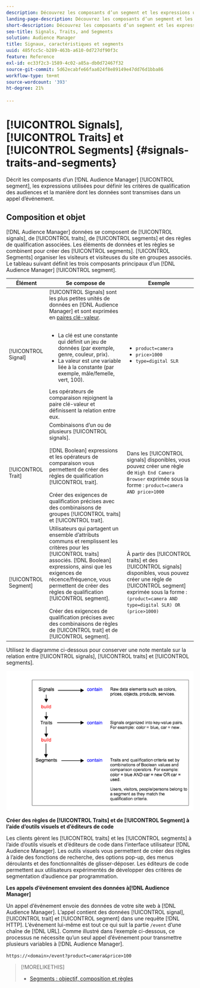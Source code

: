 ```yaml
---
description: Découvrez les composants d’un segment et les expressions utilisées pour définir les critères de qualification des audiences. Trouvez également des informations sur la manière dont les données sont transmises.
landing-page-description: Découvrez les composants d’un segment et les expressions utilisées pour définir les critères de qualification des audiences. Trouvez également des informations sur la manière dont les données sont transmises.
short-description: Découvrez les composants d’un segment et les expressions utilisées pour définir les critères de qualification des audiences. Trouvez également des informations sur la manière dont les données sont transmises.
seo-title: Signals, Traits, and Segments
solution: Audience Manager
title: Signaux, caractéristiques et segments
uuid: 485fcc5c-b289-463b-a610-0d727df90f3c
feature: Reference
exl-id: ec33f2c3-1589-4c02-a85a-db0d72467f32
source-git-commit: 5d62ecabfe66faa024f8e89149e47dd76d1bba86
workflow-type: tm+mt
source-wordcount: '393'
ht-degree: 21%

---
```


# [!UICONTROL Signals], [!UICONTROL Traits] et [!UICONTROL Segments] {#signals-traits-and-segments}

Décrit les composants d’un [!DNL Audience Manager] [!UICONTROL segment], les expressions utilisées pour définir les critères de qualification des audiences et la manière dont les données sont transmises dans un appel d’événement.

## Composition et objet

[!DNL Audience Manager] données se composent de [!UICONTROL signals], de [!UICONTROL traits], de [!UICONTROL segments] et des règles de qualification associées. Les éléments de données et les règles se combinent pour créer des [!UICONTROL segments]. [!UICONTROL Segments] organiser les visiteurs et visiteuses du site en groupes associés. Le tableau suivant définit les trois composants principaux d’un [!DNL Audience Manager] [!UICONTROL segment].

| Élément | Se compose de | Exemple |
|---|---|---|
| [!UICONTROL Signal] | [!UICONTROL Signals] sont les plus petites unités de données en [!DNL Audience Manager] et sont exprimées en [paires clé-valeur](../reference/key-value-pairs-explained.md).<br><br><ul><li>La clé est une constante qui définit un jeu de données (par exemple, genre, couleur, prix).</li><li>La valeur est une variable liée à la constante (par exemple, mâle/femelle, vert, 100).</li></ul>Les opérateurs de comparaison rejoignent la paire clé-valeur et définissent la relation entre eux. | <ul><li>`product=camera`</li><li>`price>1000`</li><li>`type=digital SLR`</li></ul> |
| [!UICONTROL Trait] | Combinaisons d’un ou de plusieurs [!UICONTROL signals].<br><br> [!DNL Boolean] expressions et les opérateurs de comparaison vous permettent de créer des règles de qualification [!UICONTROL trait]. <br><br>Créer des exigences de qualification précises avec des combinaisons de groupes [!UICONTROL traits] et [!UICONTROL trait]. | Dans les [!UICONTROL signals] disponibles, vous pouvez créer une règle de `High End Camera Browser` exprimée sous la forme : `product=camera AND price>1000` |
| [!UICONTROL Segment] | Utilisateurs qui partagent un ensemble d’attributs communs et remplissent les critères pour les [!UICONTROL traits] associés. [!DNL Boolean] expressions, ainsi que les exigences de récence/fréquence, vous permettent de créer des règles de qualification [!UICONTROL segment].<br><br> Créer des exigences de qualification précises avec des combinaisons de règles de [!UICONTROL trait] et de [!UICONTROL segment]. | À partir des [!UICONTROL traits] et des [!UICONTROL signals] disponibles, vous pouvez créer une règle de [!UICONTROL segment] exprimée sous la forme : `(product=camera AND type=digital SLR) OR (price>1000)` |

Utilisez le diagramme ci-dessous pour conserver une note mentale sur la relation entre [!UICONTROL signals], [!UICONTROL traits] et [!UICONTROL segments].

![](assets/signals-traits-segments.png)

**Créer des règles de [!UICONTROL Traits] et de [!UICONTROL Segment] à l’aide d’outils visuels et d’éditeurs de code**

Les clients gèrent les [!UICONTROL traits] et les [!UICONTROL segments] à l’aide d’outils visuels et d’éditeurs de code dans l’interface utilisateur [!DNL Audience Manager]. Les outils visuels vous permettent de créer des règles à l’aide des fonctions de recherche, des options pop-up, des menus déroulants et des fonctionnalités de glisser-déposer. Les éditeurs de code permettent aux utilisateurs expérimentés de développer des critères de segmentation d’audience par programmation.

**Les appels d’événement envoient des données à[!DNL Audience Manager]**

Un appel d’événement envoie des données de votre site web à [!DNL Audience Manager]. L’appel contient des données [!UICONTROL signal], [!UICONTROL trait] et [!UICONTROL segment] dans une requête [!DNL HTTP]. L’événement lui-même est tout ce qui suit la partie `/event` d’une chaîne de [!DNL URL]. Comme illustré dans l’exemple ci-dessous, ce processus ne nécessite qu’un seul appel d’événement pour transmettre plusieurs variables à [!DNL Audience Manager].

`https://<domain>/event?product=camera&price>100`

>[!MORELIKETHIS]
>
>* [Segments : objectif, composition et règles](../features/segments/segments-purpose.md)
